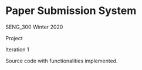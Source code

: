 # Paper Submission System
SENG_300 Winter 2020

Project

Iteration 1

Source code with functionalities implemented.
